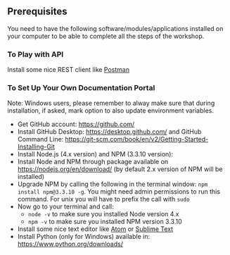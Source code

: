 ## Prerequisites

You need to have the following software/modules/applications installed on your computer to be able to complete all the steps of the workshop.

### To Play with API

Install some nice REST client like [Postman](https://chrome.google.com/webstore/detail/postman/fhbjgbiflinjbdggehcddcbncdddomop?hl=en)

### To Set Up Your Own Documentation Portal

Note: Windows users, please remember to alway make sure that during installation, if asked, mark option to also update environment variables.

- Get GitHub account: https://github.com/
- Install GitHub Desktop: https://desktop.github.com/ and GitHub Command Line: https://git-scm.com/book/en/v2/Getting-Started-Installing-Git
- Install Node.js (4.x version) and NPM (3.3.10 version):  
 - Install Node and NPM through package available on https://nodejs.org/en/download/ (by default 2.x version of NPM will be installed)
 - Upgrade NPM by calling the following in the terminal window: `npm install npm@3.3.10 -g`. You might need admin permissions to run this command. For unix you will have to prefix the call with `sudo`
 - Now go to your terminal and call:
   - `node -v` to make sure you installed Node version 4.x
    - `npm -v` to make sure you installed NPM version 3.3.10
- Install some nice text editor like [Atom](https://atom.io/) or [Sublime Text](https://www.sublimetext.com/)
- Install Python (only for Windows) available in: https://www.python.org/downloads/

